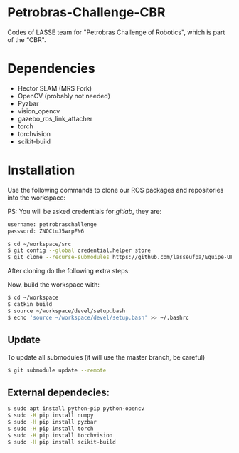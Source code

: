 # Petrobras-Challenge-CBR
Codes of LASSE team for "Petrobras Challenge of Robotics", which is part of the “CBR".

# Dependencies

- Hector SLAM (MRS Fork)
- OpenCV (probably not needed)
- Pyzbar
- vision_opencv
- gazebo_ros_link_attacher
- torch
- torchvision
- scikit-build

# Installation

Use the following commands to clone our ROS packages and repositories into the workspace:

PS: You will be asked credentials for *gitlab*, they are:

```bash
username: petrobraschallenge
password: ZNQCtuJ5wrpFN6
```

```bash
$ cd ~/workspace/src
$ git config --global credential.helper store
$ git clone --recurse-submodules https://github.com/lasseufpa/Equipe-UFPA.git # You will be asked credentials here
```

After cloning do the following extra steps:

Now, build the workspace with:

```bash
$ cd ~/workspace
$ catkin build
$ source ~/workspace/devel/setup.bash
$ echo 'source ~/workspace/devel/setup.bash' >> ~/.bashrc 
```

## Update

To update all submodules (it will use the master branch, be careful)

```bash
$ git submodule update --remote
```

## External dependecies:

```bash
$ sudo apt install python-pip python-opencv
$ sudo -H pip install numpy
$ sudo -H pip install pyzbar
$ sudo -H pip install torch
$ sudo -H pip install torchvision
$ sudo -H pip install scikit-build
```
